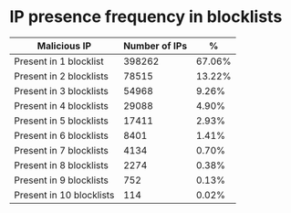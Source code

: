 # IP presence frequency in blocklists
| Malicious IP | Number of IPs | % |
|----|----|----|
| Present in 1 blocklist | 398262 | 67.06% |
| Present in 2 blocklists | 78515 | 13.22% |
| Present in 3 blocklists | 54968 | 9.26% |
| Present in 4 blocklists | 29088 | 4.90% |
| Present in 5 blocklists | 17411 | 2.93% |
| Present in 6 blocklists | 8401 | 1.41% |
| Present in 7 blocklists | 4134 | 0.70% |
| Present in 8 blocklists | 2274 | 0.38% |
| Present in 9 blocklists | 752 | 0.13% |
| Present in 10 blocklists | 114 | 0.02% |

